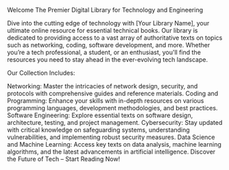 Welcome The Premier Digital Library for Technology and Engineering

Dive into the cutting edge of technology with [Your Library Name], your ultimate online resource for essential technical books. Our library is dedicated to providing access to a vast array of authoritative texts on topics such as networking, coding, software development, and more. Whether you’re a tech professional, a student, or an enthusiast, you'll find the resources you need to stay ahead in the ever-evolving tech landscape.

Our Collection Includes:

Networking: Master the intricacies of network design, security, and protocols with comprehensive guides and reference materials.
Coding and Programming: Enhance your skills with in-depth resources on various programming languages, development methodologies, and best practices.
Software Engineering: Explore essential texts on software design, architecture, testing, and project management.
Cybersecurity: Stay updated with critical knowledge on safeguarding systems, understanding vulnerabilities, and implementing robust security measures.
Data Science and Machine Learning: Access key texts on data analysis, machine learning algorithms, and the latest advancements in artificial intelligence.
Discover the Future of Tech – Start Reading Now!

